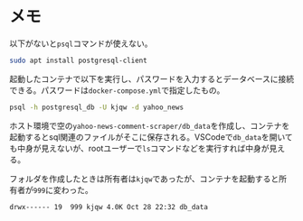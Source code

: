 # メモ

以下がないと`psql`コマンドが使えない。

```sh
sudo apt install postgresql-client
```

起動したコンテナで以下を実行し、パスワードを入力するとデータベースに接続できる。パスワードは`docker-compose.yml`で指定したもの。

```sh
psql -h postgresql_db -U kjqw -d yahoo_news
```

ホスト環境で空の`yahoo-news-comment-scraper/db_data`を作成し、コンテナを起動するとsql関連のファイルがそこに保存される。VSCodeで`db_data`を開いても中身が見えないが、rootユーザーで`ls`コマンドなどを実行すれば中身が見える。

フォルダを作成したときは所有者は`kjqw`であったが、コンテナを起動すると所有者が`999`に変わった。

```sh
drwx------ 19  999 kjqw 4.0K Oct 28 22:32 db_data
```
